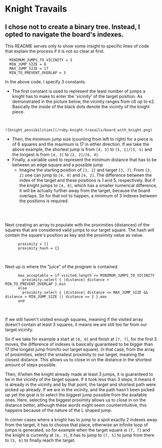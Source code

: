 # Knight Travails


## I chose not to create a binary tree. Instead, I opted to navigate the board's indexes.

This README serves only to show some insight to specific lines of code that explain the process if it is not so clear at first.
<br>

```
  MINIMUM_JUMPS_TO_VICINITY = 3
  MIN_JUMP_SIZE = 6
  MAX_JUMP_SIZE = 17
  MIN_TO_PREVENT_OVERLAP = 3
```
In the above code, I specify 3 constants.
-   The first constant is used to represent the least number of jumps a knight has to make to enter the 'vicinity' of the target position. As demonstrated in the picture below, the vicinity ranges from c6 up to e2. Basically the inside of the black dots denote the vicinity of the knight piece.
<br>

    ![knight_possibilities](/ruby-knight-travails/board_with_knight.png)

-   Then, the minimum jump size (counting from left to right) for a piece is of 6 squares and the maximum is 17 in either direction. If we take the above example, the shortest jump is from `[4, 3]` to `[5, 1]/[3, 5]` and the longest is from `[4, 3]` to `[2, 2]/[6, 4]`.
-   Finally, a variable used to represent the minimum distance that has to be between an edge square and a possible jump
    -   Imagine the starting position of `[3, 2]` and target `[3, 7]`. From `[3, 2]` one can jump to `[4, 0]` and `[4, 2]`. The difference between the index of the target and these positions is 1 and 5, respectively. But if the knight jumps to `[4, 0]`, which has a smaller numerical difference, it will be actually further away from the target, because the board overlaps. So for that not to happen, a minimum of 3 indexes between the positions is required.
<br>
<br>

Next creating an array to populate with the proximities (distances) of the squares that are considered valid jumps to our target square. The hash will contain the square's position as key and the proximity value as value.

```
      proximity = []
      proximity_hash = {}
```
<br>

Next up is where the "juice" of the program is contained.

```
      max_acceptable = if visited.length <= MINIMUM_JUMPS_TO_VICINITY
        proximity.select { |distance| distance > MIN_TO_PREVENT_OVERLAP }.min
      else
        proximity.select { |distance| distance <= MAX_JUMP_SIZE && distance > MIN_JUMP_SIZE || distance == 2 }.max
      end
```
<br>

If we still haven't visited enough squares, meaning if the visited array doesn't contain at least 3 squares, it means we are still too far from our target vicinity.

So if we take for example a start at `[0, 0]` and finish at `[7, 7]`, for the first 3 moves, the difference of indexes is basically guaranteed to be bigger than 17 (the longest jump from/to our target square). In that case, from the array of proximities, select the smallest proximity to our target, meaning the closest distance. This allows us to close in on the distance in the shortest amount of steps possible.
<br>

Then, if/when the knight already made at least 3 jumps, it is guaranteed to be in the vicinity of the target square. If it took less than 3 steps, it means it is already in the vicinity and by that point, the target and shortest path were picked up already.
If we are in the vicinity, and the path hasn't been picked up yet the goal is to select the biggest jump possible from the available ones. Here, selecting the biggest proximity allows us to close in on the distance better, although these words might seem counterintuitive, this happens because of the nature of the L shaped jump.

In corner cases where a knight has to jump to a spot exactly 2 indexes away from the target, it has to choose that place, otherwise an infinite loop of jumps is generated, so for example when the target square is `[7, 7]` and the knight is currently at `[6, 3]`, it has to jump to `[7, 5]` to jump from there to `[5, 6]` to finally reach the target.
